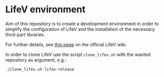 # LifeV environment

Aim of this repository is to create a development environment in order to simplify the configuration of LifeV and the installation of the necessary third-part libraries.

For further details, see [this page](https://bitbucket.org/lifev-dev/lifev-release/wiki/lifev-env) on the official LifeV wiki.

In order to clone LifeV use the script `clone_lifev.sh` with the wanted repository as argument, e.g.:

  `./clone_lifev.sh lifev-release`


